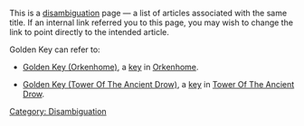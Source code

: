 This is a [disambiguation](:Category:_Disambiguation.md "wikilink") page
— a list of articles associated with the same title. If an internal link
referred you to this page, you may wish to change the link to point
directly to the intended article.

Golden Key can refer to:

-   [Golden Key (Orkenhome)](Golden_Key_(Orkenhome) "wikilink"), a
    [key](:Category:Keys.md "wikilink") in
    [Orkenhome](:Category:_Orkenhome.md "wikilink").

<!-- -->

-   [Golden Key (Tower Of The Ancient
    Drow)](Golden_Key_(Tower_Of_The_Ancient_Drow) "wikilink"), a
    [key](:Category:Keys.md "wikilink") in [Tower Of The Ancient
    Drow](:Category:_Tower_Of_The_Ancient_Drow.md "wikilink").

[Category: Disambiguation](Category:_Disambiguation "wikilink")

